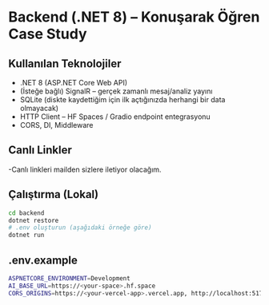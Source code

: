 # Backend (.NET 8) – Konuşarak Öğren Case Study

## Kullanılan Teknolojiler

- .NET 8 (ASP.NET Core Web API)
- (İsteğe bağlı) SignalR – gerçek zamanlı mesaj/analiz yayını
- SQLite (diskte kaydettiğim için ilk açtığınızda herhangi bir data olmayacak)
- HTTP Client – HF Spaces / Gradio endpoint entegrasyonu
- CORS, DI, Middleware

## Canlı Linkler

-Canlı linkleri mailden sizlere iletiyor olacağım.

## Çalıştırma (Lokal)

```bash
cd backend
dotnet restore
# .env oluşturun (aşağıdaki örneğe göre)
dotnet run
```

## .env.example

```bash
ASPNETCORE_ENVIRONMENT=Development
AI_BASE_URL=https://<your-space>.hf.space
CORS_ORIGINS=https://<your-vercel-app>.vercel.app, http://localhost:5173, http://localhost:3000

```
